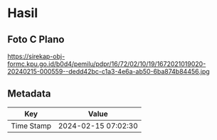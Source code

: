 # Hasil

## Foto C Plano

https://sirekap-obj-formc.kpu.go.id/b0d4/pemilu/pdpr/16/72/02/10/19/1672021019020-20240215-000559--dedd42bc-c1a3-4e6a-ab50-6ba874b84456.jpg


## Metadata

| Key        | Value               |
| ---------- | ------------------- |
| Time Stamp | 2024-02-15 07:02:30 |



